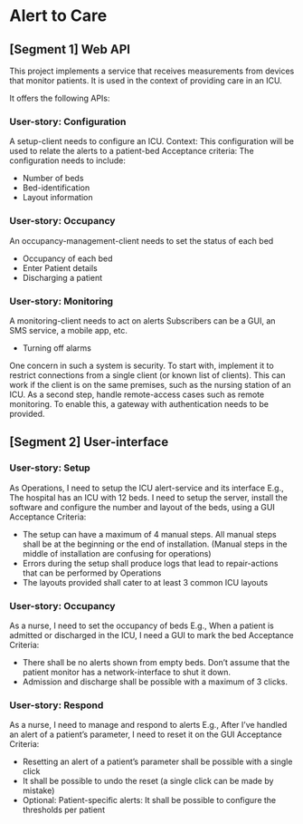 # Alert to Care

## [Segment 1] Web API

This project implements a service that receives measurements from devices that monitor patients.
It is used in the context of providing care in an ICU.

It offers the following APIs:

### User-story: Configuration

A setup-client needs to configure an ICU.
Context: This configuration will be used to relate the alerts to a patient-bed
Acceptance criteria: The configuration needs to include:
-	Number of beds
- Bed-identification
- Layout information

### User-story: Occupancy

An occupancy-management-client needs to set the status of each bed
-	Occupancy of each bed
-	Enter Patient details
-	Discharging a patient

### User-story: Monitoring 
A monitoring-client needs to act on alerts
Subscribers can be a GUI, an SMS service, a mobile app, etc.
-	Turning off alarms

One concern in such a system is security. To start with, implement it to restrict connections from a single client (or known list of clients). This can work if the client is on the same premises, such as the nursing station of an ICU.
As a second step, handle remote-access cases such as remote monitoring. To enable this, a gateway with authentication needs to be provided.

## [Segment 2] User-interface

### User-story: Setup

As Operations, I need to setup the ICU alert-service and its interface
E.g., The hospital has an ICU with 12 beds. I need to setup the server, install the software and configure the number and layout of the beds, using a GUI
Acceptance Criteria:
-	The setup can have a maximum of 4 manual steps. All manual steps shall be at the beginning or the end of installation.
(Manual steps in the middle of installation are confusing for operations)
-	Errors during the setup shall produce logs that lead to repair-actions that can be performed by Operations
-	The layouts provided shall cater to at least 3 common ICU layouts 

### User-story: Occupancy

As a nurse, I need to set the occupancy of beds
E.g., When a patient is admitted or discharged in the ICU, I need a GUI to mark the bed
Acceptance Criteria:
-	There shall be no alerts shown from empty beds. Don’t assume that the patient monitor has a network-interface to shut it down.
-	Admission and discharge shall be possible with a maximum of 3 clicks.

### User-story: Respond

As a nurse, I need to manage and respond to alerts
E.g., After I’ve handled an alert of a patient’s parameter, I need to reset it on the GUI
Acceptance Criteria:
-	Resetting an alert of a patient’s parameter shall be possible with a single click
-	It shall be possible to undo the reset
(a single click can be made by mistake)
-	Optional: Patient-specific alerts: It shall be possible to configure the thresholds per patient
